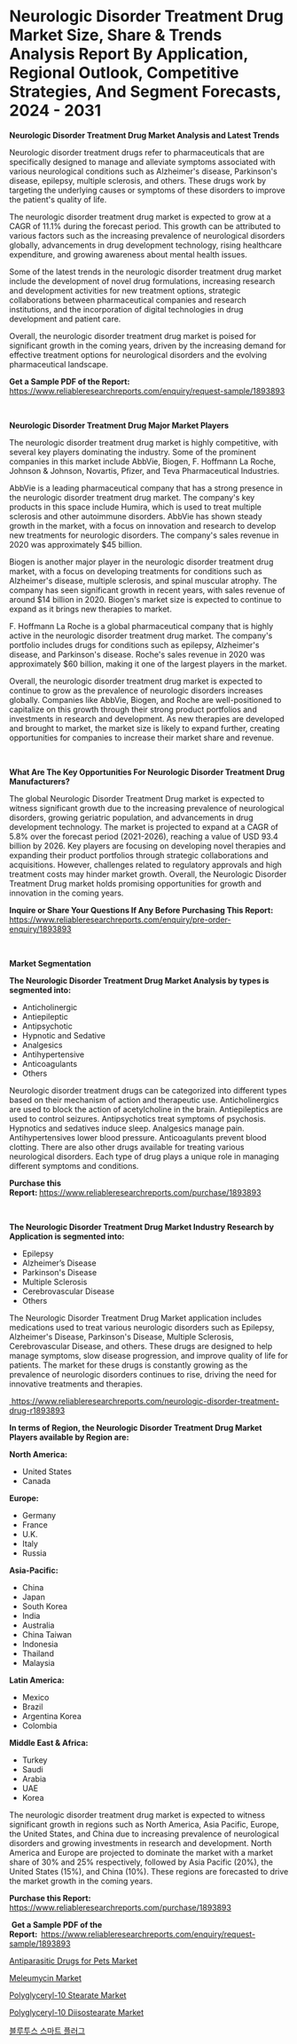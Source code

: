 <p><h1>Neurologic Disorder Treatment Drug Market Size, Share & Trends Analysis Report By Application, Regional Outlook, Competitive Strategies, And Segment Forecasts, 2024 - 2031</h1></p><p><strong>Neurologic Disorder Treatment Drug Market Analysis and Latest Trends</strong></p>
<p><p>Neurologic disorder treatment drugs refer to pharmaceuticals that are specifically designed to manage and alleviate symptoms associated with various neurological conditions such as Alzheimer's disease, Parkinson's disease, epilepsy, multiple sclerosis, and others. These drugs work by targeting the underlying causes or symptoms of these disorders to improve the patient's quality of life.</p><p>The neurologic disorder treatment drug market is expected to grow at a CAGR of 11.1% during the forecast period. This growth can be attributed to various factors such as the increasing prevalence of neurological disorders globally, advancements in drug development technology, rising healthcare expenditure, and growing awareness about mental health issues.</p><p>Some of the latest trends in the neurologic disorder treatment drug market include the development of novel drug formulations, increasing research and development activities for new treatment options, strategic collaborations between pharmaceutical companies and research institutions, and the incorporation of digital technologies in drug development and patient care.</p><p>Overall, the neurologic disorder treatment drug market is poised for significant growth in the coming years, driven by the increasing demand for effective treatment options for neurological disorders and the evolving pharmaceutical landscape.</p></p>
<p><strong>Get a Sample PDF of the Report:&nbsp;</strong> <a href="https://www.reliableresearchreports.com/enquiry/request-sample/1893893">https://www.reliableresearchreports.com/enquiry/request-sample/1893893</a></p>
<p>&nbsp;</p>
<p><strong>Neurologic Disorder Treatment Drug Major Market Players</strong></p>
<p><p>The neurologic disorder treatment drug market is highly competitive, with several key players dominating the industry. Some of the prominent companies in this market include AbbVie, Biogen, F. Hoffmann La Roche, Johnson & Johnson, Novartis, Pfizer, and Teva Pharmaceutical Industries.</p><p>AbbVie is a leading pharmaceutical company that has a strong presence in the neurologic disorder treatment drug market. The company's key products in this space include Humira, which is used to treat multiple sclerosis and other autoimmune disorders. AbbVie has shown steady growth in the market, with a focus on innovation and research to develop new treatments for neurologic disorders. The company's sales revenue in 2020 was approximately $45 billion.</p><p>Biogen is another major player in the neurologic disorder treatment drug market, with a focus on developing treatments for conditions such as Alzheimer's disease, multiple sclerosis, and spinal muscular atrophy. The company has seen significant growth in recent years, with sales revenue of around $14 billion in 2020. Biogen's market size is expected to continue to expand as it brings new therapies to market.</p><p>F. Hoffmann La Roche is a global pharmaceutical company that is highly active in the neurologic disorder treatment drug market. The company's portfolio includes drugs for conditions such as epilepsy, Alzheimer's disease, and Parkinson's disease. Roche's sales revenue in 2020 was approximately $60 billion, making it one of the largest players in the market.</p><p>Overall, the neurologic disorder treatment drug market is expected to continue to grow as the prevalence of neurologic disorders increases globally. Companies like AbbVie, Biogen, and Roche are well-positioned to capitalize on this growth through their strong product portfolios and investments in research and development. As new therapies are developed and brought to market, the market size is likely to expand further, creating opportunities for companies to increase their market share and revenue.</p></p>
<p>&nbsp;</p>
<p><strong>What Are The Key Opportunities For Neurologic Disorder Treatment Drug Manufacturers?</strong></p>
<p><p>The global Neurologic Disorder Treatment Drug market is expected to witness significant growth due to the increasing prevalence of neurological disorders, growing geriatric population, and advancements in drug development technology. The market is projected to expand at a CAGR of 5.8% over the forecast period (2021-2026), reaching a value of USD 93.4 billion by 2026. Key players are focusing on developing novel therapies and expanding their product portfolios through strategic collaborations and acquisitions. However, challenges related to regulatory approvals and high treatment costs may hinder market growth. Overall, the Neurologic Disorder Treatment Drug market holds promising opportunities for growth and innovation in the coming years.</p></p>
<p><strong>Inquire or Share Your Questions If Any Before Purchasing This Report:</strong> <a href="https://www.reliableresearchreports.com/enquiry/pre-order-enquiry/1893893">https://www.reliableresearchreports.com/enquiry/pre-order-enquiry/1893893</a></p>
<p>&nbsp;</p>
<p><strong>Market Segmentation</strong></p>
<p><strong>The Neurologic Disorder Treatment Drug Market Analysis by types is segmented into:</strong></p>
<p><ul><li>Anticholinergic</li><li>Antiepileptic</li><li>Antipsychotic</li><li>Hypnotic and Sedative</li><li>Analgesics</li><li>Antihypertensive</li><li>Anticoagulants</li><li>Others</li></ul></p>
<p><p>Neurologic disorder treatment drugs can be categorized into different types based on their mechanism of action and therapeutic use. Anticholinergics are used to block the action of acetylcholine in the brain. Antiepileptics are used to control seizures. Antipsychotics treat symptoms of psychosis. Hypnotics and sedatives induce sleep. Analgesics manage pain. Antihypertensives lower blood pressure. Anticoagulants prevent blood clotting. There are also other drugs available for treating various neurological disorders. Each type of drug plays a unique role in managing different symptoms and conditions.</p></p>
<p><strong>Purchase this Report:&nbsp;</strong><a href="https://www.reliableresearchreports.com/purchase/1893893">https://www.reliableresearchreports.com/purchase/1893893</a></p>
<p>&nbsp;</p>
<p><strong>The Neurologic Disorder Treatment Drug Market Industry Research by Application is segmented into:</strong></p>
<p><ul><li>Epilepsy</li><li>Alzheimer’s Disease</li><li>Parkinson's Disease</li><li>Multiple Sclerosis</li><li>Cerebrovascular Disease</li><li>Others</li></ul></p>
<p><p>The Neurologic Disorder Treatment Drug Market application includes medications used to treat various neurologic disorders such as Epilepsy, Alzheimer's Disease, Parkinson's Disease, Multiple Sclerosis, Cerebrovascular Disease, and others. These drugs are designed to help manage symptoms, slow disease progression, and improve quality of life for patients. The market for these drugs is constantly growing as the prevalence of neurologic disorders continues to rise, driving the need for innovative treatments and therapies.</p></p>
<p><a href="https://www.reliableresearchreports.com/neurologic-disorder-treatment-drug-r1893893">&nbsp;https://www.reliableresearchreports.com/neurologic-disorder-treatment-drug-r1893893</a></p>
<p><strong>In terms of Region, the Neurologic Disorder Treatment Drug Market Players available by Region are:</strong></p>
<p>
    <p> <strong> North America: </strong>
        <ul>
            <li>United States</li>
            <li>Canada</li>
        </ul>
        </p> 
    <p> <strong> Europe: </strong>
        <ul>
            <li>Germany</li>
            <li>France</li>
            <li>U.K.</li>
            <li>Italy</li>
            <li>Russia</li>
        </ul>
        </p> 
    <p> <strong> Asia-Pacific: </strong>
        <ul>
            <li>China</li>
            <li>Japan</li>
            <li>South Korea</li>
            <li>India</li>
            <li>Australia</li>
            <li>China Taiwan</li>
            <li>Indonesia</li>
            <li>Thailand</li>
            <li>Malaysia</li>
        </ul>
        </p> 
    <p> <strong> Latin America: </strong>
        <ul>
            <li>Mexico</li>
            <li>Brazil</li>
            <li>Argentina Korea</li>
            <li>Colombia</li>
        </ul>
        </p> 
    <p> <strong> Middle East & Africa: </strong>
        <ul>
            <li>Turkey</li>
            <li>Saudi</li>
            <li>Arabia</li>
            <li>UAE</li>
            <li>Korea</li>
        </ul>
    </p>
    </p>
<p><p>The neurologic disorder treatment drug market is expected to witness significant growth in regions such as North America, Asia Pacific, Europe, the United States, and China due to increasing prevalence of neurological disorders and growing investments in research and development. North America and Europe are projected to dominate the market with a market share of 30% and 25% respectively, followed by Asia Pacific (20%), the United States (15%), and China (10%). These regions are forecasted to drive the market growth in the coming years.</p></p>
<p><strong>Purchase this Report: </strong><a href="https://www.reliableresearchreports.com/purchase/1893893">https://www.reliableresearchreports.com/purchase/1893893</a></p>
<p>&nbsp;<strong>Get a Sample PDF of the Report:&nbsp;&nbsp;</strong><a href="https://www.reliableresearchreports.com/enquiry/request-sample/1893893">https://www.reliableresearchreports.com/enquiry/request-sample/1893893</a></p>
<p><strong></strong></p>
<p><p><a href="https://github.com/fiixsa/Market-Research-Report-List-2/blob/main/antiparasitic-drugs-for-pets-market.md">Antiparasitic Drugs for Pets Market</a></p><p><a href="https://github.com/cecuraprangm/Market-Research-Report-List-2/blob/main/meleumycin-market.md">Meleumycin Market</a></p><p><a href="https://issuu.com/reportprime-2/docs/polyglyceryl-10-stearate-market-size-2030.pptx">Polyglyceryl-10 Stearate Market</a></p><p><a href="https://issuu.com/reportprime-2/docs/polyglyceryl-10-diisostearate-market-size-2030.ppt">Polyglyceryl-10 Diisostearate Market</a></p><p><a href="https://github.com/khytkeqagplkzqvh/Market-Research-Report-List-2/blob/main/960051457679.md">블루투스 스마트 플러그</a></p></p>